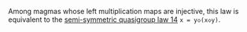 Among magmas whose left multiplication maps are injective, this law is equivalent to the [semi-symmetric quasigroup law 14](https://teorth.github.io/equational_theories/implications/?14) `x = y◇(x◇y)`.
